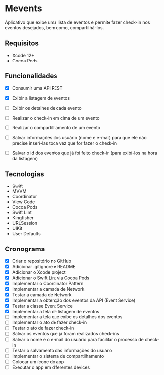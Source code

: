 #  Mevents

Aplicativo que exibe uma lista de eventos e permite fazer check-in nos eventos desejados, bem como, compartilhá-los.


## Requisitos
- Xcode 12+
- Cocoa Pods


## Funcionalidades
- [x] Consumir uma API REST
- [x] Exibir a listagem de eventos
- [ ] Exibir os detalhes de cada evento
- [ ] Realizar o check-in em cima de um evento
- [ ] Realizar o compartilhamento de um evento
- [ ] Salvar informações dos usuário (nome e e-mail) para que ele não precise inserí-las toda vez que for fazer o check-in
- [ ] Salvar o id dos eventos que já foi feito check-in (para exibí-los na hora da listagem)


## Tecnologias
- Swift
- MVVM
- Coordinator
- View Code
- Cocoa Pods
- Swift Lint
- Kingfisher
- URLSession
- UIKit
- User Defaults


## Cronograma
- [x] Criar o repositório no GitHub
- [x] Adicionar .gitignore e README
- [x] Adicionar o Xcode project
- [x] Adicionar o Swift Lint via Cocoa Pods
- [x] Implementar o Coordinator Pattern
- [x] Implementar a camada de Network
- [x] Testar a camada de Network
- [x] Implementar a obtenção dos eventos da API (Event Service)
- [x] Testar a classe Event Service
- [x] Implementar a tela de listagem de eventos
- [ ] Implementar a tela que exibe os detalhes dos eventos
- [ ] Implementar o ato de fazer check-in
- [ ] Testar o ato de fazer check-in
- [ ] Salvar os eventos que já foram realizados check-ins
- [ ] Salvar o nome e o e-mail do usuário para facilitar o processo de check-in
- [ ] Testar o salvamento das informações do usuário
- [ ] Implementar o sistema de compartilhamento
- [ ] Colocar um ícone do app
- [ ] Executar o app em diferentes devices
